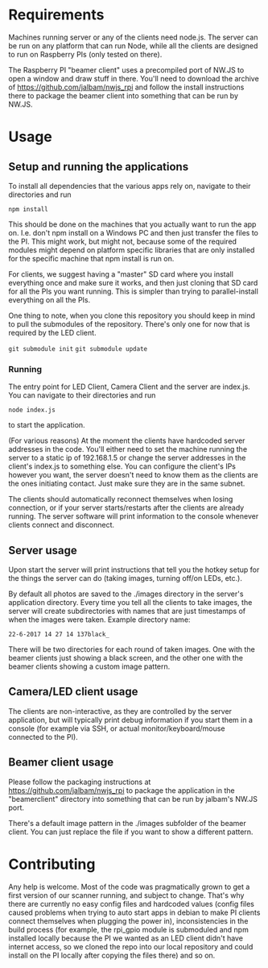 # Requirements
Machines running server or any of the clients need node.js. The server can be run on any platform that can run Node, while all the clients are designed to run on Raspberry PIs (only tested on there). 

The Raspberry PI "beamer client" uses a precompiled port of NW.JS to open a window and draw stuff in there. You'll need to download the archive of https://github.com/jalbam/nwjs_rpi and follow the install instructions there to package the beamer client into something that can be run by NW.JS.

# Usage

## Setup and running the applications

To install all dependencies that the various apps rely on, navigate to their directories and run

`npm install`

This should be done on the machines that you actually want to run the app on. I.e. don't npm install on a Windows PC and then just transfer the files to the PI. This might work, but might not, because some of the required modules might depend on platform specific libraries that are only installed for the specific machine that npm install is run on. 

For clients, we suggest having a "master" SD card where you install everything once and make sure it works, and then just cloning that SD card for all the PIs you want running. This is simpler than trying to parallel-install everything on all the PIs.

One thing to note, when you clone this repository you should keep in mind to pull the submodules of the repository. There's only one for now that is required by the LED client. 

`git submodule init`
`git submodule update`

### Running
The entry point for LED Client, Camera Client and the server are index.js. You can navigate to their directories and run

`node index.js`

to start the application. 

(For various reasons) At the moment the clients have hardcoded server addresses in the code. You'll either need to set the machine running the server to a static ip of 192.168.1.5 or change the server addresses in the client's index.js to something else. You can configure the client's IPs however you want, the server doesn't need to know them as the clients are the ones initiating contact. Just make sure they are in the same subnet.

The clients should automatically reconnect themselves when losing connection, or if your server starts/restarts after the clients are already running. The server software will print information to the console whenever clients connect and disconnect.

## Server usage

Upon start the server will print instructions that tell you the hotkey setup for the things the server can do (taking images, turning off/on LEDs, etc.). 

By default all photos are saved to the ./images directory in the server's application directory. Every time you tell all the clients to take images, the server will create subdirectories with names that are just timestamps of when the images were taken. Example directory name:

`22-6-2017 14 27 14 137black_`

There will be two directories for each round of taken images. One with the beamer clients just showing a black screen, and the other one with the beamer clients showing a custom image pattern.

## Camera/LED client usage

The clients are non-interactive, as they are controlled by the server application, but will typically print debug information if you start them in a console (for example via SSH, or actual monitor/keyboard/mouse connected to the PI).

## Beamer client usage
Please follow the packaging instructions at https://github.com/jalbam/nwjs_rpi to package the application in the "beamerclient" directory into something that can be run by jalbam's NW.JS port.

There's a default image pattern in the ./images subfolder of the beamer client. You can just replace the file if you want to show a different pattern.

# Contributing

Any help is welcome. Most of the code was pragmatically grown to get a first version of our scanner running, and subject to change. That's why there are currently no easy config files and hardcoded values (config files caused problems when trying to auto start apps in debian to make PI clients connect themselves when plugging the power in), inconsistencies in the build process (for example, the rpi_gpio module is submoduled and npm installed locally because the PI we wanted as an LED client didn't have internet access, so we cloned the repo into our local repository and could install on the PI locally after copying the files there) and so on.

